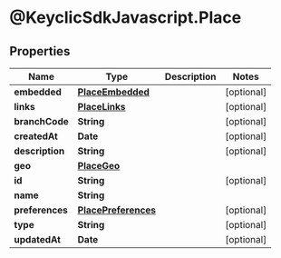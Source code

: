 # @KeyclicSdkJavascript.Place

## Properties
Name | Type | Description | Notes
------------ | ------------- | ------------- | -------------
**embedded** | [**PlaceEmbedded**](PlaceEmbedded.md) |  | [optional] 
**links** | [**PlaceLinks**](PlaceLinks.md) |  | [optional] 
**branchCode** | **String** |  | [optional] 
**createdAt** | **Date** |  | [optional] 
**description** | **String** |  | [optional] 
**geo** | [**PlaceGeo**](PlaceGeo.md) |  | 
**id** | **String** |  | [optional] 
**name** | **String** |  | 
**preferences** | [**PlacePreferences**](PlacePreferences.md) |  | [optional] 
**type** | **String** |  | [optional] 
**updatedAt** | **Date** |  | [optional] 


